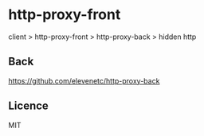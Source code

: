 # http-proxy-front

client > http-proxy-front > http-proxy-back > hidden http

## Back

https://github.com/elevenetc/http-proxy-back

## Licence

MIT
